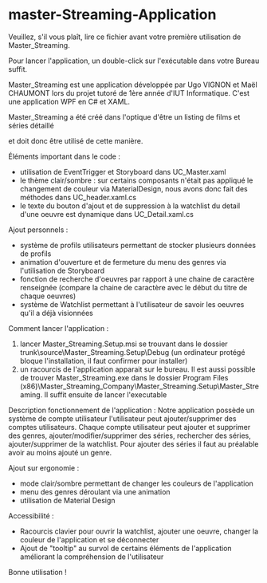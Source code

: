 # master-Streaming-Application

Veuillez, s'il vous plaît, lire ce fichier avant votre première utilisation de Master_Streaming.

Pour lancer l'application, un double-click sur l'exécutable dans votre Bureau suffit.



Master_Streaming est une application développée par Ugo VIGNON et Maël CHAUMONT lors du projet tutoré de 1ère année d'IUT Informatique. 
C'est une application WPF en C# et XAML.



Master_Streaming a été créé dans l'optique d'être un listing de films et séries détaillé

et doit donc être utilisé de cette manière.

Éléments important dans le code : 
- utilisation de EventTrigger et Storyboard dans UC_Master.xaml
- le thème clair/sombre : sur certains composants n'était pas appliqué le changement de couleur via MaterialDesign, nous avons donc fait des méthodes dans UC_header.xaml.cs
- le texte du bouton d'ajout et de suppression à la watchlist du detail d'une oeuvre est dynamique dans UC_Detail.xaml.cs

Ajout personnels : 
- système de profils utilisateurs permettant de stocker plusieurs données de profils
- animation d'ouverture et de fermeture du menu des genres via l'utilisation de Storyboard 
- fonction de recherche d'oeuvres par rapport à une chaine de caractère renseignée (compare la chaine de caractère avec le début du titre de chaque oeuvres)
- système de Watchlist permettant à l'utilisateur de savoir les oeuvres qu'il a déjà visionnées

Comment lancer l'application :
1) lancer Master_Streaming.Setup.msi se trouvant dans le dossier trunk\source\Master_Streaming.Setup\Debug (un ordinateur protégé bloque l'installation, il faut confirmer pour installer)
2) un racourcis de l'application apparait sur le bureau. Il est aussi possible de trouver Master_Streaming.exe dans le dossier Program Files (x86)\Master_Streaming_Company\Master_Streaming.Setup\Master_Streaming.
Il suffit ensuite de lancer l'executable

Description fonctionnement de l'application : 
Notre application possède un système de compte utilisateur l'utilisateur peut ajouter/supprimer des comptes utilisateurs. Chaque compte utilisateur peut ajouter et supprimer des genres, ajouter/modifier/supprimer des séries, rechercher des séries, ajouter/supprimer de la watchlist.
Pour ajouter des séries il faut au préalable avoir au moins ajouté un genre.

Ajout sur ergonomie :
- mode clair/sombre permettant de changer les couleurs de l'application
- menu des genres déroulant via une animation
- utilisation de Material Design

Accessibilité : 
- Racourcis clavier pour ouvrir la watchlist, ajouter une oeuvre, changer la couleur de l'application et se déconnecter
- Ajout de "tooltip" au survol de certains éléments de l'application améliorant la compréhension de l'utilisateur

Bonne utilisation !
